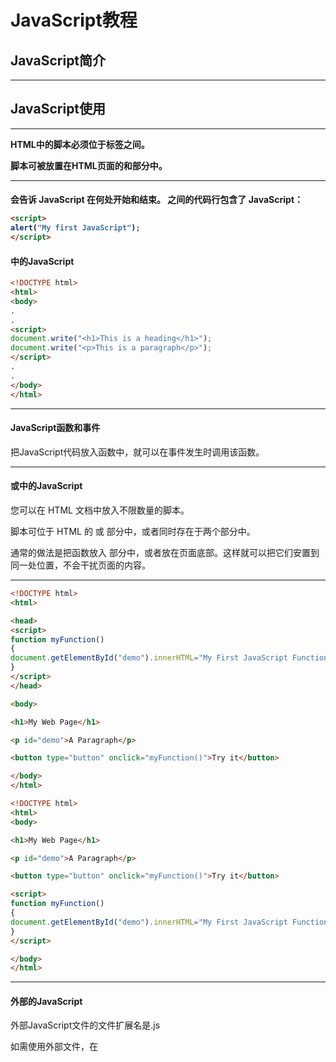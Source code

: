 # JavaScript教程

## JavaScript简介

---

## JavaScript使用

---

**HTML中的脚本必须位于<script>与</script>标签之间。**

**脚本可被放置在HTML页面的<body>和<head>部分中。**

---

#### <script>标签

如需在 HTML 页面中插入 JavaScript，请使用 <script> 标签。

<script> 和 </script> 会告诉 JavaScript 在何处开始和结束。

<script> 和 </script> 之间的代码行包含了 JavaScript：

```html
<script>
alert("My first JavaScript");
</script>
```

#### <body>中的JavaScript

```html
<!DOCTYPE html>
<html>
<body>
.
.
<script>
document.write("<h1>This is a heading</h1>");
document.write("<p>This is a paragraph</p>");
</script>
.
.
</body>
</html>

```

---

#### JavaScript函数和事件

把JavaScript代码放入函数中，就可以在事件发生时调用该函数。

---

#### <head>或<body>中的JavaScript

您可以在 HTML 文档中放入不限数量的脚本。

脚本可位于 HTML 的 <body> 或 <head> 部分中，或者同时存在于两个部分中。

通常的做法是把函数放入 <head> 部分中，或者放在页面底部。这样就可以把它们安置到同一处位置，不会干扰页面的内容。

---

```html
<!DOCTYPE html>
<html>

<head>
<script>
function myFunction()
{
document.getElementById("demo").innerHTML="My First JavaScript Function";
}
</script>
</head>

<body>

<h1>My Web Page</h1>

<p id="demo">A Paragraph</p>

<button type="button" onclick="myFunction()">Try it</button>

</body>
</html>
```

```html
<!DOCTYPE html>
<html>
<body>

<h1>My Web Page</h1>

<p id="demo">A Paragraph</p>

<button type="button" onclick="myFunction()">Try it</button>

<script>
function myFunction()
{
document.getElementById("demo").innerHTML="My First JavaScript Function";
}
</script>

</body>
</html>
```

---

#### 外部的JavaScript

外部JavaScript文件的文件扩展名是.js

如需使用外部文件，在<script>标签的“src”属性中设置该.js文件：

```html
<script src="myScript.js">

</script>
```

<u>==外部脚本不能包含<script>标签==</u>

---

## JavaScript输出

**警告**

请使用document.write() 仅仅向文档输出内容。

如果在文档已完成加载后执行document.write，整个HTML页面将被覆盖。

```html
<!DOCTYPE html>
<html>
<head>
	<title></title>
</head>
<body>
	<h1>my first web page</h1>

	<p id="demo"> my first paragraph</p>

	<button onclick="myFunction()">click here</button>

	<script type="text/javascript">
		document.getElementById("demo").innerHTML="my first javascript";
		document.write("<p>my first paragraph JavaScript</p>");
		document.write("oh my gosh");

		function myFunction()
		{
			document.write("oh shit");
            //页面内容被覆盖。
		}
	</script>
</body>
</html>
```

---

## JavaScript语句

---

#### 分号

用于分隔JavaScript语句。

通常在每条可执行语句结尾添加分号。

使用分号的另一用处是在一行中编写多条语句。

---

#### JavaScript对大小写敏感

---

#### 空格

JavaScript会忽略多余的空格。

var name = "Hello";

var name="Hello";

---

#### 对代码行进行折行

```javascript
document.write("Hello \
World");
```

---

#### JavaScript注释

单行注释以//开头

多行注释/* */

---

#### JavaScript变量

var x = 2;

var y = 3;

var z = x + y;

变量可以使用短名称（比如 x 和 y），也可以使用描述性更好的名称（比如 age, sum, totalvolume）。

- 变量必须以字母开头
- 变量也能以 $ 和 _ 符号开头（不过我们不推荐这么做）
- 变量名称对大小写敏感（y 和 Y 是不同的变量）

==提示：==avaScript 语句和 JavaScript 变量都对大小写敏感。

---

#### JavaScript数据类型

```javascript
var pi = 3.14;
var name="Bill Gates";
var answer='Yes I am!';
```

```javascript
<p id="demo"></p>
var carname="Volvo";
document.getElementById("demo").innerHTML=carname;
```

```html
<!DOCTYPE html>
<html>
<body>

<p>点击这里来创建变量，并显示结果。</p>

<button onclick="myFunction()">点击这里</button>

<p id="demo"></p>

<script>
function myFunction()
{
var carname="Volvo";
document.getElementById("demo").innerHTML=carname;
}
</script>

</body>
</html>
```

---

#### Value = undefined

var carname; 实际上是undefined。

---

## JavaScript数据类型

---

**字符串、数字、布尔、数组、对象、Null、Undefined**

---

```JavaScript
var cars=new Array();
cars[0] = "Audi";
cars[1] = "BMW";
cars[2] = "Mercedes-Benz";

var cars=new Array("Audi","BMW","Mercedes-Benz");

var cars=["Audi","BMW","Volvo"];
```

---

#### JavaScript对象

```javascript
var person={firstname:"Bill", lastname:"Gates", id:5566};

var person={
firstname : "Bill",
lastname  : "Gates",
id        :  5566
};

name=person.lastname;
name=person["lastname"];
```

---

#### undefined和Null

```javascript
cars = null;
person = null;
```

---

#### 声明变量类型

```javascript
var carname=new String;
var x=      new Number;
var y=      new Boolean;
var cars=   new Array;
var person= new Object;
```

JavaScript变量均为对象，当声明一个变量时，就创建了一个新的对象。

---

## JavaScript对象

JavaScript中所有的事物都是对象：字符串、数字、数组、日期等等。

在JavaScript中，对象是拥有属性和方法的数据。

---

#### 属性和方法

属性是与对象相关的值。颜色、重量。

方法是能够在对象上执行的动作。drive()  run()  stop()

---

#### JavaScript中的对象

对象是数据（变量），拥有属性和方法。

```html

<!DOCTYPE html>
<html>
<body>

<script>
person=new Object();
person.firstname="Bill";
person.lastname="Gates";
person.age=56;
person.eyecolor="blue";
document.write(person.firstname + " is " + person.age + " years old.");
</script>

</body>
</html>
```

---

#### 访问对象属性

```javascript
var message="Hello World!";
var x = message.length;   //12
```

---

#### 访问对象的方法

```javascript
var message = "Hello World!";
var x = message.toUpperCase();  //HELLO WORLD!
```



---

## JavaScript函数

函数是由事件驱动的或者当它被调用时执行的可重复使用的代码块。

#### 调用带参数的函数

```html
<!DOCTYPE html>
<html>
<head>
	<title></title>
</head>
<body>
	<script type="text/javascript">
		function myFunction_1(name, job)
		{
			alert("Welcome" + name + ", the" + job);
		}
	</script>
<button onclick="myFunction_1('Bill Gates', 'CEO')">click here</button>
    <!--function中传参需要用单引号-->
</body>
</html>
```

---

#### 带返回值的函数

```JavaScript
function myFunction()
{
var x=5;
return x;
}
```

---

## JavaScript运算符



| 运算符 | 描述              | 例子  | 结果  |
| ------ | ----------------- | ----- | ----- |
| +      | 加                | x=y+2 | x=7   |
| -      | 减                | x=y-2 | x=3   |
| *      | 乘                | x=y*2 | x=10  |
| /      | 除                | x=y/2 | x=2.5 |
| %      | 求余数 (保留整数) | x=y%2 | x=1   |
| ++     | 累加              | x=++y | x=6   |
| --     | 递减              | x=--y | x=4   |

| 运算符 | 例子 | 等价于 | 结果 |
| ------ | ---- | ------ | ---- |
| =      | x=y  |        | x=5  |
| +=     | x+=y | x=x+y  | x=15 |
| -=     | x-=y | x=x-y  | x=5  |
| *=     | x*=y | x=x*y  | x=50 |
| /=     | x/=y | x=x/y  | x=2  |
| %=     | x%=y | x=x%y  | x=0  |

---

```javascript
x=5+5;
document.write(x);

x="5"+"5";
document.write(x);

x=5+"5";    //数字与字符串想加，自动变成字符串   55
document.write(x);

x="5"+5;
document.write(x);
```



---

## JavaScript比较和逻辑运算符

#### 比较运算符

x = 5

| 运算符 | 描述             | 例子                               |
| ------ | ---------------- | ---------------------------------- |
| ==     | 等于             | x==8 为 false                      |
| ===    | 全等（值和类型） | x===5 为 true；x = = ="5" 为 false |
| !=     | 不等于           | x!=8 为 true                       |
| >      | 大于             | x>8 为 false                       |
| <      | 小于             | x<8 为 true                        |
| >=     | 大于或等于       | x>=8 为 false                      |
| <=     | 小于或等于       | x<=8 为 true                       |

---

#### 逻辑运算符

x = 6, y = 3

| 运算符 | 描述 | 例子                       |
| ------ | ---- | -------------------------- |
| &&     | and  | (x < 10 && y > 1) 为 true  |
| \|\|   | or   | (x= =5 \|\| y==5) 为 false |
| !      | not  | !(x==y) 为 true            |

```javascript
variablename=(condition)?value1:value2 

greeting=(visitor=="PRES")?"Dear President ":"Dear ";
```

​        如果变量 visitor 中的值是 "PRES"，则向变量 greeting 赋值 "Dear President "，否则赋值 "Dear"。















